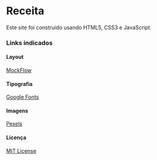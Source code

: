 # Receita

Este site foi construído usando HTML5, CSS3  e JavaScript.

### Links indicados

#### Layout

[MockFlow](https://mockflow.com/)

#### Tipografia

[Google Fonts](https://fonts.google.com/)

#### Imagens

[Pexels](https://www.pexels.com/pt-br/)

#### Licença

[MIT License](https://mit-license.org/)





































